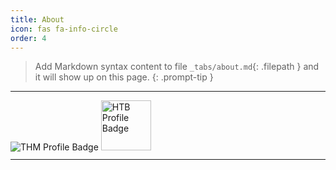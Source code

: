```yaml
---
title: About
icon: fas fa-info-circle
order: 4
---
```


> Add Markdown syntax content to file `_tabs/about.md`{: .filepath } and it will show up on this page.
{: .prompt-tip }


<hr>
<div style="height: 80px;">
<img src="https://tryhackme-badges.s3.amazonaws.com/luckyStr1ke.png" alt="THM Profile Badge" height="auto" />
<img src="https://www.hackthebox.eu/badge/image/854155" alt="HTB Profile Badge" height="80"/> 
</div>
<hr>

